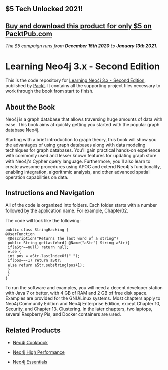 ## $5 Tech Unlocked 2021!
[Buy and download this product for only $5 on PacktPub.com](https://www.packtpub.com/)
-----
*The $5 campaign         runs from __December 15th 2020__ to __January 13th 2021.__*

# Learning Neo4j 3.x - Second Edition
This is the code repository for [Learning Neo4j 3.x - Second Edition](https://www.packtpub.com/big-data-and-business-intelligence/learning-neo4j-3x-second-edition?utm_source=github&utm_medium=repository&utm_campaign=9781786466143), published by [Packt](https://www.packtpub.com/?utm_source=github). It contains all the supporting project files necessary to work through the book from start to finish.
## About the Book
Neo4j is a graph database that allows traversing huge amounts of data with ease. This book aims at quickly getting you started with the popular graph database Neo4j.

Starting with a brief introduction to graph theory, this book will show you the advantages of using graph databases along with data modeling techniques for graph databases. You'll gain practical hands-on experience with commonly used and lesser known features for updating graph store with Neo4j's Cypher query language. Furthermore, you'll also learn to create awesome procedures using APOC and extend Neo4j's functionality, enabling integration, algorithmic analysis, and other advanced spatial operation capabilities on data.

## Instructions and Navigation
All of the code is organized into folders. Each folder starts with a number followed by the application name. For example, Chapter02.



The code will look like the following:
```
public class StringHacking {
@UserFunction
 @Description("Returns the last word of a string")
 public String getLastWord( @Name("aStr") String aStr){
 if(aStr==null) return null;
 else {
 int pos = aStr.lastIndexOf(" ");
 if(pos==-1) return aStr;
 else return aStr.substring(pos+1);
 }
 }
}
```

To run the software and examples, you will need a decent developer station with Java 7 or better, with 4 GB of RAM and 2 GB of free disk space.
Examples are provided for the GNU/Linux systems.
Most chapters apply to Neo4j Community Edition and Neo4j Enterprise Edition, except Chapter 10, Security, and Chapter 13, Clustering.
In the later chapters, two laptops, several Raspberry Pis, and Docker containers are used.

## Related Products
* [Neo4j Cookbook](https://www.packtpub.com/big-data-and-business-intelligence/neo4j-cookbook?utm_source=github&utm_medium=repository&utm_campaign=9781783287253)

* [Neo4j High Performance](https://www.packtpub.com/big-data-and-business-intelligence/neo4j-high-performance?utm_source=github&utm_medium=repository&utm_campaign=9781783555154)

* [Neo4j Essentials](https://www.packtpub.com/big-data-and-business-intelligence/neo4j-essentials?utm_source=github&utm_medium=repository&utm_campaign=9781783555178)
